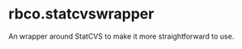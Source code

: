 rbco.statcvswrapper
===================

An wrapper around StatCVS to make it more straightforward to use.